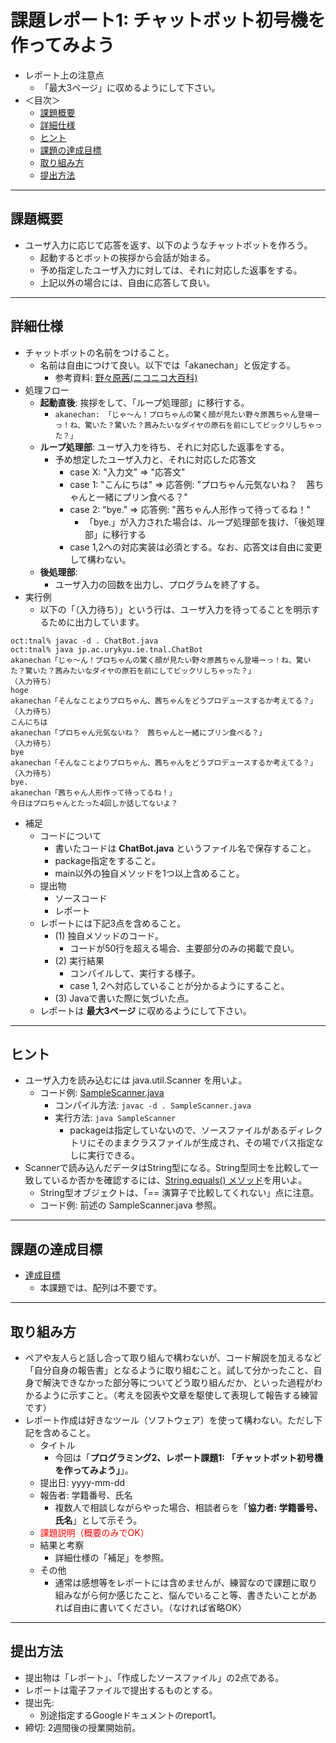 # 課題レポート1: チャットボット初号機を作ってみよう

- レポート上の注意点
  - 「最大3ページ」に収めるようにして下さい。
- ＜目次＞
  - <a href="#abst">課題概要</a>
  - <a href="#details">詳細仕様</a>
  - <a href="#hints">ヒント</a>
  - <a href="#goal">課題の達成目標</a>
  - <a href="#report">取り組み方</a>
  - <a href="#submit">提出方法</a>

<hr>

## <a name="abst">課題概要</a>
- ユーザ入力に応じて応答を返す、以下のようなチャットボットを作ろう。
  - 起動するとボットの挨拶から会話が始まる。
  - 予め指定したユーザ入力に対しては、それに対応した返事をする。
  - 上記以外の場合には、自由に応答して良い。

<hr>

## <a name="details">詳細仕様</a>
- チャットボットの名前をつけること。
  - 名前は自由につけて良い。以下では「akanechan」と仮定する。
    - 参考資料: [野々原茜(ニコニコ大百科)](http://dic.nicovideo.jp/a/野々原茜)
- 処理フロー
  - **起動直後**: 挨拶をして、「ループ処理部」に移行する。
    - ``akanechan: 「じゃ～ん！プロちゃんの驚く顔が見たい野々原茜ちゃん登場ーっ！ね、驚いた？驚いた？茜みたいなダイヤの原石を前にしてビックリしちゃった？」``
  - **ループ処理部**: ユーザ入力を待ち、それに対応した返事をする。
    - 予め想定したユーザ入力と、それに対応した応答文
      - case X: "入力文" => "応答文"
      - case 1: "こんにちは" => 応答例: "プロちゃん元気ないね？　茜ちゃんと一緒にプリン食べる？"
      - case 2: "bye." => 応答例: "茜ちゃん人形作って待ってるね！"
        - 「bye.」が入力された場合は、ループ処理部を抜け、「後処理部」に移行する
      - case 1,2への対応実装は必須とする。なお、応答文は自由に変更して構わない。
  - **後処理部**:
    - ユーザ入力の回数を出力し、プログラムを終了する。
- 実行例
  - 以下の「（入力待ち）」という行は、ユーザ入力を待ってることを明示するために出力しています。
```
oct:tnal% javac -d . ChatBot.java
oct:tnal% java jp.ac.urykyu.ie.tnal.ChatBot
akanechan「じゃ～ん！プロちゃんの驚く顔が見たい野々原茜ちゃん登場ーっ！ね、驚いた？驚いた？茜みたいなダイヤの原石を前にしてビックリしちゃった？」
（入力待ち）
hoge
akanechan「そんなことよりプロちゃん、茜ちゃんをどうプロデュースするか考えてる？」
（入力待ち）
こんにちは
akanechan「プロちゃん元気ないね？　茜ちゃんと一緒にプリン食べる？」
（入力待ち）
bye
akanechan「そんなことよりプロちゃん、茜ちゃんをどうプロデュースするか考えてる？」
（入力待ち）
bye.
akanechan「茜ちゃん人形作って待ってるね！」
今日はプロちゃんとたった4回しか話してないよ？
```

- 補足
  - コードについて
    - 書いたコードは **ChatBot.java** というファイル名で保存すること。
    - package指定をすること。
    - main以外の独自メソッドを1つ以上含めること。
  - 提出物
    - ソースコード
    - レポート
  - レポートには下記3点を含めること。
    - (1) 独自メソッドのコード。
      - コードが50行を超える場合、主要部分のみの掲載で良い。
    - (2) 実行結果
      - コンパイルして、実行する様子。
      - case 1, 2へ対応していることが分かるようにすること。
    - (3) Javaで書いた際に気づいた点。
  - レポートは **最大3ページ** に収めるようにして下さい。

<hr>

## <a name="hints">ヒント</a>
- ユーザ入力を読み込むには java.util.Scanner を用いよ。
  - コード例: [SampleScanner.java](SampleScanner.java)
    - コンパイル方法: ``javac -d . SampleScanner.java``
    - 実行方法: ``java SampleScanner``
      - packageは指定していないので、ソースファイルがあるディレクトリにそのままクラスファイルが生成され、その場でパス指定なしに実行できる。
- Scannerで読み込んだデータはString型になる。String型同士を比較して一致しているか否かを確認するには、[String.equals() メソッド](http://docs.oracle.com/javase/8/docs/api/java/lang/String.html#equals-java.lang.Object-)を用いよ。
  - String型オブジェクトは、「== 演算子で比較してくれない」点に注意。
  - コード例: 前述の SampleScanner.java 参照。

<hr>

## <a name="goal">課題の達成目標</a>
- [達成目標](https://github.com/naltoma/java_intro/blob/master/Java_intro_withoutC.md#goal)
  - 本課題では、配列は不要です。

<hr>

## <a name="report">取り組み方</a>
- ペアや友人らと話し合って取り組んで構わないが、コード解説を加えるなど「自分自身の報告書」となるように取り組むこと。試して分かったこと、自身で解決できなかった部分等についてどう取り組んだか、といった過程がわかるように示すこと。（考えを図表や文章を駆使して表現して報告する練習です）
- レポート作成は好きなツール（ソフトウェア）を使って構わない。ただし下記を含めること。
  - タイトル
    - 今回は「**プログラミング2、レポート課題1: 「チャットボット初号機を作ってみよう」**」。
  - 提出日: yyyy-mm-dd
  - 報告者: 学籍番号、氏名
    - 複数人で相談しながらやった場合、相談者らを「**協力者: 学籍番号、氏名**」として示そう。
  - <font color="red">課題説明（概要のみでOK）</font>
  - 結果と考察
    - 詳細仕様の「補足」を参照。
  - その他
    - 通常は感想等をレポートには含めませんが、練習なので課題に取り組みながら何か感じたこと、悩んでいること等、書きたいことがあれば自由に書いてください。（なければ省略OK）

<hr>

## <a name="submit">提出方法</a>
- 提出物は「レポート」、「作成したソースファイル」の2点である。
- レポートは電子ファイルで提出するものとする。
- 提出先:
  - 別途指定するGoogleドキュメントのreport1。
- 締切: 2週間後の授業開始前。
